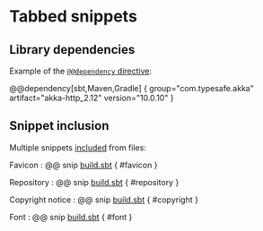 # Tabbed snippets

## Library dependencies

Example of the [`@@dependency` directive][dependency]:

 [dependency]: http://developer.lightbend.com/docs/paradox/latest/features/dependencies.html

@@dependency[sbt,Maven,Gradle] {
  group="com.typesafe.akka"
  artifact="akka-http_2.12"
  version="10.0.10"
}

## Snippet inclusion

Multiple snippets [included] from files:

 [included]: http://developer.lightbend.com/docs/paradox/latest/features/snippet-inclusion.html

Favicon
:  @@ snip [build.sbt]($root$/build.sbt) { #favicon }

Repository
:  @@ snip [build.sbt]($root$/build.sbt) { #repository }

Copyright notice
:  @@ snip [build.sbt]($root$/build.sbt) { #copyright }

Font
:  @@ snip [build.sbt]($root$/build.sbt) { #font }
